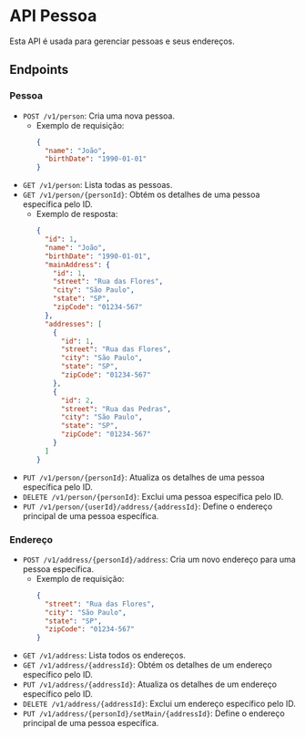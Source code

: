 # API Pessoa

Esta API é usada para gerenciar pessoas e seus endereços.

## Endpoints

### Pessoa

- `POST /v1/person`: Cria uma nova pessoa.
  - Exemplo de requisição:
    ```json
    {
      "name": "João",
      "birthDate": "1990-01-01"
    }
    ```
- `GET /v1/person`: Lista todas as pessoas.
- `GET /v1/person/{personId}`: Obtém os detalhes de uma pessoa específica pelo ID.
  - Exemplo de resposta:
    ```json
    {
      "id": 1,
      "name": "João",
      "birthDate": "1990-01-01",
      "mainAddress": {
        "id": 1,
        "street": "Rua das Flores",
        "city": "São Paulo",
        "state": "SP",
        "zipCode": "01234-567"
      },
      "addresses": [
        {
          "id": 1,
          "street": "Rua das Flores",
          "city": "São Paulo",
          "state": "SP",
          "zipCode": "01234-567"
        },
        {
          "id": 2,
          "street": "Rua das Pedras",
          "city": "São Paulo",
          "state": "SP",
          "zipCode": "01234-567"
        }
      ]
    }
    ```
- `PUT /v1/person/{personId}`: Atualiza os detalhes de uma pessoa específica pelo ID.
- `DELETE /v1/person/{personId}`: Exclui uma pessoa específica pelo ID.
- `PUT /v1/person/{userId}/address/{addressId}`: Define o endereço principal de uma pessoa específica.

### Endereço

- `POST /v1/address/{personId}/address`: Cria um novo endereço para uma pessoa específica.
  - Exemplo de requisição:
    ```json
    {
      "street": "Rua das Flores",
      "city": "São Paulo",
      "state": "SP",
      "zipCode": "01234-567"
    }
    ```
- `GET /v1/address`: Lista todos os endereços.
- `GET /v1/address/{addressId}`: Obtém os detalhes de um endereço específico pelo ID.
- `PUT /v1/address/{addressId}`: Atualiza os detalhes de um endereço específico pelo ID.
- `DELETE /v1/address/{addressId}`: Exclui um endereço específico pelo ID.
- `PUT /v1/address/{personId}/setMain/{addressId}`: Define o endereço principal de uma pessoa específica.
